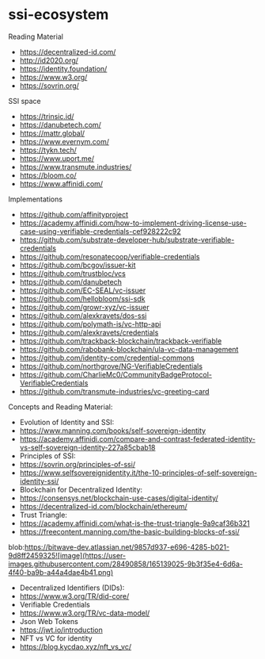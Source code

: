 # ssi-ecosystem

Reading Material
- https://decentralized-id.com/
- http://id2020.org/
- https://identity.foundation/
- https://www.w3.org/
- https://sovrin.org/

SSI space
- https://trinsic.id/
- https://danubetech.com/
- https://mattr.global/
- https://www.evernym.com/
- https://tykn.tech/
- https://www.uport.me/
- https://www.transmute.industries/
- https://bloom.co/
- https://www.affinidi.com/


Implementations
- https://github.com/affinityproject
- https://academy.affinidi.com/how-to-implement-driving-license-use-case-using-verifiable-credentials-cef928222c92
- https://github.com/substrate-developer-hub/substrate-verifiable-credentials
- https://github.com/resonatecoop/verifiable-credentials
- https://github.com/bcgov/issuer-kit
- https://github.com/trustbloc/vcs
- https://github.com/danubetech
- https://github.com/EC-SEAL/vc-issuer
- https://github.com/hellobloom/ssi-sdk
- https://github.com/growr-xyz/vc-issuer
- https://github.com/alexkravets/dos-ssi
- https://github.com/polymath-is/vc-http-api
- https://github.com/alexkravets/credentials
- https://github.com/trackback-blockchain/trackback-verifiable
- https://github.com/rabobank-blockchain/ula-vc-data-management
- https://github.com/identity-com/credential-commons
- https://github.com/northgrove/NG-VerifiableCredentials
- https://github.com/CharlieMc0/CommunityBadgeProtocol-VerifiableCredentials
- https://github.com/transmute-industries/vc-greeting-card



Concepts and Reading Material:
- Evolution of Identity and SSI:
 - https://www.manning.com/books/self-sovereign-identity
 - https://academy.affinidi.com/compare-and-contrast-federated-identity-vs-self-sovereign-identity-227a85cbab18   
- Principles of SSI:
 - https://sovrin.org/principles-of-ssi/
 - https://www.selfsovereignidentity.it/the-10-principles-of-self-sovereign-identity-ssi/
- Blockchain for Decentralized Identity: 
 - https://consensys.net/blockchain-use-cases/digital-identity/
 - https://decentralized-id.com/blockchain/ethereum/
- Trust Triangle: 
 - https://academy.affinidi.com/what-is-the-trust-triangle-9a9caf36b321 
 - https://freecontent.manning.com/the-basic-building-blocks-of-ssi/


blob:https://bitwave-dev.atlassian.net/9857d937-e696-4285-b021-9d8ff2459325![image](https://user-images.githubusercontent.com/28490858/165139025-9b3f35e4-6d6a-4f40-ba9b-a44a4dae4b41.png)



- Decentralized Identifiers (DIDs): 
 - https://www.w3.org/TR/did-core/
- Verifiable Credentials
 - https://www.w3.org/TR/vc-data-model/
- Json Web Tokens
 - https://jwt.io/introduction
- NFT vs VC for identity
 - https://blog.kycdao.xyz/nft_vs_vc/
 
 
